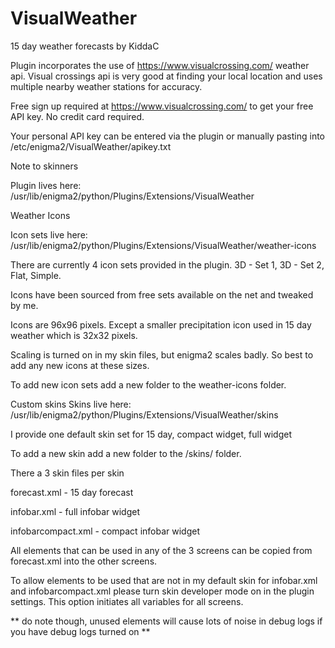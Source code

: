 # VisualWeather
15 day weather forecasts by KiddaC

Plugin incorporates the use of https://www.visualcrossing.com/ weather api. Visual crossings api is very good at finding your local location and uses multiple nearby weather stations for accuracy.

Free sign up required at https://www.visualcrossing.com/ to get your free API key. No credit card required.

Your personal API key can be entered via the plugin or manually pasting into /etc/enigma2/VisualWeather/apikey.txt



Note to skinners

Plugin lives here: /usr/lib/enigma2/python/Plugins/Extensions/VisualWeather


Weather Icons

Icon sets live here: /usr/lib/enigma2/python/Plugins/Extensions/VisualWeather/weather-icons

There are currently 4 icon sets provided in the plugin. 3D - Set 1, 3D - Set 2, Flat, Simple.

Icons have been sourced from free sets available on the net and tweaked by me.

Icons are 96x96 pixels. Except a smaller precipitation icon used in 15 day weather which is 32x32 pixels.

Scaling is turned on in my skin files, but enigma2 scales badly. So best to add any new icons at these sizes.

To add new icon sets add a new folder to the weather-icons folder.


Custom skins
Skins live here: /usr/lib/enigma2/python/Plugins/Extensions/VisualWeather/skins

I provide one default skin set for 15 day, compact widget, full widget

To add a new skin add a new folder to the /skins/ folder.


There a 3 skin files per skin

forecast.xml - 15 day forecast

infobar.xml - full infobar widget

infobarcompact.xml - compact infobar widget


All elements that can be used in any of the 3 screens can be copied from forecast.xml into the other screens.

To allow elements to be used that are not in my default skin for infobar.xml and infobarcompact.xml please turn skin developer mode on in the plugin settings. This option initiates all variables for all screens.

** do note though, unused elements will cause lots of noise in debug logs if you have debug logs turned on **
